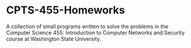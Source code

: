 # CPTS-455-Homeworks
A collection of small programs written to solve the problems in the Computer Science 455: Introduction to Computer Networks and Security course at Washington State University.
